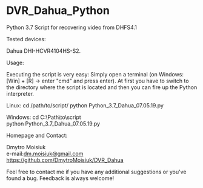 # DVR_Dahua_Python
Python 3.7
Script for recovering video from DHFS4.1

Tested devices:

Dahua DHI-HCVR4104HS-S2.


Usage:

Executing the script is very easy: Simply open a terminal (on Windows: [Win] + [R] -> enter "cmd" and press enter). At first you have to switch to the directory where the script is located and then you can fire up the Python interpreter.

Linux:
cd /path/to/script/
python Python_3.7_Dahua_07.05.19.py 

Windows:
cd C:\Path\to\script\
python Python_3.7_Dahua_07.05.19.py



Homepage and Contact:

Dmytro Moisiuk  
e-mail:dm.moisiuk@gmail.com
https://github.com/DmytroMoisiuk/DVR_Dahua

Feel free to contact me if you have any additional suggestions or you've found a bug. Feedback is always welcome! 
